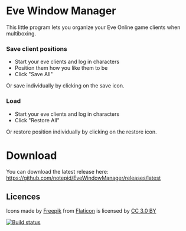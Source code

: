 # Eve Window Manager
This little program lets you organize your Eve Online game clients when multiboxing.

### Save client positions
* Start your eve clients and log in characters
* Position them how you like them to be
* Click "Save All"

Or save individually by clicking on the save icon.

### Load
* Start your eve clients and log in characters
* Click "Restore All"

Or restore position individually by clicking on the restore icon.

# Download
You can download the latest release here: https://github.com/notepid/EveWindowManager/releases/latest

## Licences
Icons made by [Freepik](https://www.flaticon.com/authors/freepik) from [Flaticon](https://www.flaticon.com/) is licensed by [CC 3.0 BY](http://creativecommons.org/licenses/by/3.0/)

[![Build status](https://notepid.visualstudio.com/EveWindowManager-DevOps/_apis/build/status/EveWindowManager)](https://notepid.visualstudio.com/EveWindowManager-DevOps/_build/latest?definitionId=6)
